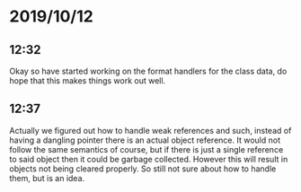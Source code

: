 # 2019/10/12

## 12:32

Okay so have started working on the format handlers for the class data,
do hope that this makes things work out well.

## 12:37

Actually we figured out how to handle weak references and such, instead of
having a dangling pointer there is an actual object reference. It would not
follow the same semantics of course, but if there is just a single reference
to said object then it could be garbage collected. However this will result
in objects not being cleared properly. So still not sure about how to handle
them, but is an idea.

